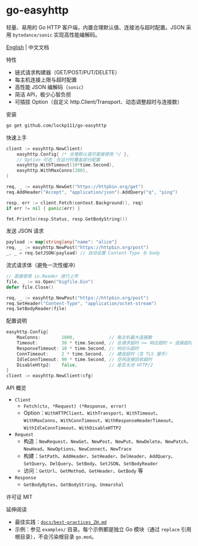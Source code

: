 go-easyhttp
=================

轻量、易用的 Go HTTP 客户端，内置合理默认值、连接池与超时配置。JSON 采用 `bytedance/sonic` 实现高性能编解码。

[English](README.md) | 中文文档

特性
- 链式请求构建器（GET/POST/PUT/DELETE）
- 每主机连接上限与超时配置
- 高性能 JSON 编解码（`sonic`）
- 简洁 API，极少心智负担
 - 可插拔 Option（自定义 http.Client/Transport、动态调整超时与连接数）

安装
```bash
go get github.com/lockp111/go-easyhttp
```

快速上手
```go
client := easyhttp.NewClient(
    easyhttp.Config{ /* 合理默认值可直接使用 */ },
    // Option 可选：在运行时覆盖部分配置
    easyhttp.WithTimeout(10*time.Second),
    easyhttp.WithMaxConns(200),
)

req, _ := easyhttp.NewGet("https://httpbin.org/get")
req.AddHeader("Accept", "application/json").AddQuery("q", "ping")

resp, err := client.Fetch(context.Background(), req)
if err != nil { panic(err) }

fmt.Println(resp.Status, resp.GetBodyString())
```

发送 JSON 请求
```go
payload := map[string]any{"name": "alice"}
req, _ := easyhttp.NewPost("https://httpbin.org/post")
_, _ = req.SetJSON(payload) // 自动设置 Content-Type 与 body
```

流式请求体（避免一次性缓冲）
```go
// 直接使用 io.Reader 进行上传
file, _ := os.Open("bigfile.bin")
defer file.Close()

req, _ := easyhttp.NewPost("https://httpbin.org/post")
req.SetHeader("Content-Type", "application/octet-stream")
req.SetBodyReader(file)
```

配置说明
```go
easyhttp.Config{
    MaxConns:        1000,             // 每主机最大连接数
    Timeout:         30 * time.Second, // 总请求超时 >= 响应超时 + 连接超时
    ResponseTimeout: 10 * time.Second, // 响应头超时
    ConnTimeout:     2 * time.Second,  // 建连超时（含 TLS 握手）
    IdleConnTimeout: 90 * time.Second, // 空闲连接回收超时
    DisableHttp2:    false,            // 是否关闭 HTTP/2
}
client := easyhttp.NewClient(cfg)
```

API 概览
- `Client`
  - `Fetch(ctx, *Request) (*Response, error)`
  - Option：`WithHTTPClient`、`WithTransport`、`WithTimeout`、`WithMaxConns`、`WithConnTimeout`、`WithResponseHeaderTimeout`、`WithIdleConnTimeout`、`WithDisableHTTP2`
- `Request`
  - 构造：`NewRequest`、`NewGet`、`NewPost`、`NewPut`、`NewDelete`、`NewPatch`、`NewHead`、`NewOptions`、`NewConnect`、`NewTrace`
  - 构建：`SetPath`、`AddHeader`、`SetHeader`、`DelHeader`、`AddQuery`、`SetQuery`、`DelQuery`、`SetBody`、`SetJSON`、`SetBodyReader`
  - 访问：`GetUrl`、`GetMethod`、`GetHeader`、`GetBody` 等
- `Response`
  - `GetBodyBytes`、`GetBodyString`、`Unmarshal`

许可证
MIT


延伸阅读
- 最佳实践：[`docs/best-practices_ZH.md`](docs/best-practices_ZH.md)
- 示例：参见 `examples/` 目录。每个示例都是独立 Go 模块（通过 `replace` 引用根目录），不会污染根目录 `go.mod`。


